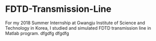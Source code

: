 # FDTD-Transmission-Line
For my 2018 Summer Internship at Gwangju Institute of Science and Technology in Korea, I studied and simulated FDTD transmission line in Matlab program.
dfgdfg
dfgdfg
